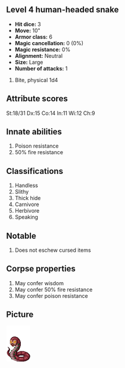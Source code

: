 ## Level 4 human-headed snake

- **Hit dice:** 3
- **Move:** 10"
- **Armor class:** 6
- **Magic cancellation:** 0 (0%)
- **Magic resistance:** 0%
- **Alignment:** Neutral
- **Size:** Large
- **Number of attacks:** 1
1. Bite, physical 1d4

## Attribute scores

St:18/31 Dx:15 Co:14 In:11 Wi:12 Ch:9

## Innate abilities

1. Poison resistance
2. 50% fire resistance

## Classifications

1. Handless
2. Slithy
3. Thick hide
4. Carnivore
5. Herbivore
6. Speaking

## Notable

1. Does not eschew cursed items

## Corpse properties

1. May confer wisdom
2. May confer 50% fire resistance
3. May confer poison resistance

## Picture

![Red naga hatchling](https://github.com/hyvanmielenpelit/GnollHackTileSet/blob/main/Monsters/red_naga_hatchling/red_naga_hatchling.png?raw=true)
